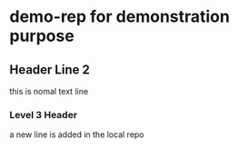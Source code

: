 # demo-rep for demonstration purpose
## Header Line 2
this is nomal text line

### Level 3 Header

a new line is added in the local repo
